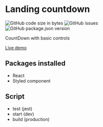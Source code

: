 # Landing countdown

![GitHub code size in bytes](https://img.shields.io/github/languages/code-size/colomfernando/timer-countdown-circle)
![GitHub issues](https://img.shields.io/github/issues/colomfernando/timer-countdown-circle)
![GitHub package.json version](https://img.shields.io/github/package-json/v/colomfernando/timer-countdown-circle)

CountDown with basic controls

[Live demo](https://timer-countdown-circle.netlify.app/)

## Packages installed

- React
- Styled component

## Script

- test (jest)
- start (dev)
- build (production)
